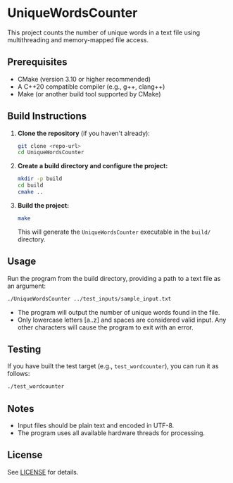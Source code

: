 # UniqueWordsCounter

This project counts the number of unique words in a text file using multithreading and memory-mapped file access.

## Prerequisites
- CMake (version 3.10 or higher recommended)
- A C++20 compatible compiler (e.g., g++, clang++)
- Make (or another build tool supported by CMake)

## Build Instructions

1. **Clone the repository** (if you haven't already):
   ```bash
   git clone <repo-url>
   cd UniqueWordsCounter
   ```

2. **Create a build directory and configure the project:**
   ```bash
   mkdir -p build
   cd build
   cmake ..
   ```

3. **Build the project:**
   ```bash
   make
   ```
   This will generate the `UniqueWordsCounter` executable in the `build/` directory.

## Usage

Run the program from the build directory, providing a path to a text file as an argument:

```bash
./UniqueWordsCounter ../test_inputs/sample_input.txt
```

- The program will output the number of unique words found in the file.
- Only lowercase letters [a..z] and spaces are considered valid input. Any other characters will cause the program to exit with an error.

## Testing

If you have built the test target (e.g., `test_wordcounter`), you can run it as follows:

```bash
./test_wordcounter
```

## Notes
- Input files should be plain text and encoded in UTF-8.
- The program uses all available hardware threads for processing.

## License
See [LICENSE](LICENSE) for details.
